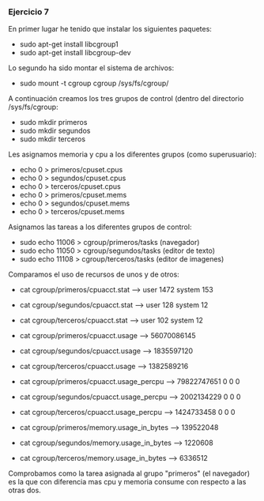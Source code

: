 ### Ejercicio 7

En primer lugar he tenido que instalar los siguientes paquetes:
* sudo apt-get install libcgroup1
* sudo apt-get install libcgroup-dev

Lo segundo ha sido montar el sistema de archivos:
* sudo mount -t cgroup cgroup /sys/fs/cgroup/

A continuación creamos los tres grupos de control (dentro del directorio /sys/fs/cgroup: 
* sudo mkdir primeros
* sudo mkdir segundos
* sudo mkdir terceros

Les asignamos memoria y cpu a los diferentes grupos (como superusuario):
* echo 0 > primeros/cpuset.cpus
* echo 0 > segundos/cpuset.cpus
* echo 0 > terceros/cpuset.cpus
* echo 0 > primeros/cpuset.mems
* echo 0 > segundos/cpuset.mems
* echo 0 > terceros/cpuset.mems

Asignamos las tareas a los diferentes grupos de control:
* sudo echo 11006 > cgroup/primeros/tasks (navegador)
* sudo echo 11050 > cgroup/segundos/tasks (editor de texto)
* sudo echo 11108 > cgroup/terceros/tasks (editor de imagenes)

Comparamos el uso de recursos de unos y de otros:
* cat cgroup/primeros/cpuacct.stat --> user 1472 system 153
* cat cgroup/segundos/cpuacct.stat --> user 128 system 12
* cat cgroup/terceros/cpuacct.stat --> user 102 system 12


* cat cgroup/primeros/cpuacct.usage --> 56070086145
* cat cgroup/segundos/cpuacct.usage --> 1835597120
* cat cgroup/terceros/cpuacct.usage --> 1382589216

* cat cgroup/primeros/cpuacct.usage_percpu --> 79822747651 0 0 0 
* cat cgroup/segundos/cpuacct.usage_percpu --> 2002134229 0 0 0 
* cat cgroup/terceros/cpuacct.usage_percpu --> 1424733458 0 0 0 

* cat cgroup/primeros/memory.usage_in_bytes --> 139522048
* cat cgroup/segundos/memory.usage_in_bytes --> 1220608
* cat cgroup/terceros/memory.usage_in_bytes --> 6336512

 Comprobamos como la tarea asignada al grupo "primeros" (el navegador) es la que con diferencia mas cpu y memoria consume con respecto a las otras dos.